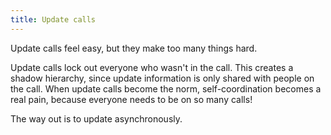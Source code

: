 ```yaml
---
title: Update calls
---
```


Update calls feel easy, but they make too many things hard.

Update calls lock out everyone who wasn't in the call. This creates a shadow hierarchy, since update information is only shared with people on the call. When update calls become the norm, self-coordination becomes a real pain, because everyone needs to be on so many calls!

The way out is to update asynchronously.


